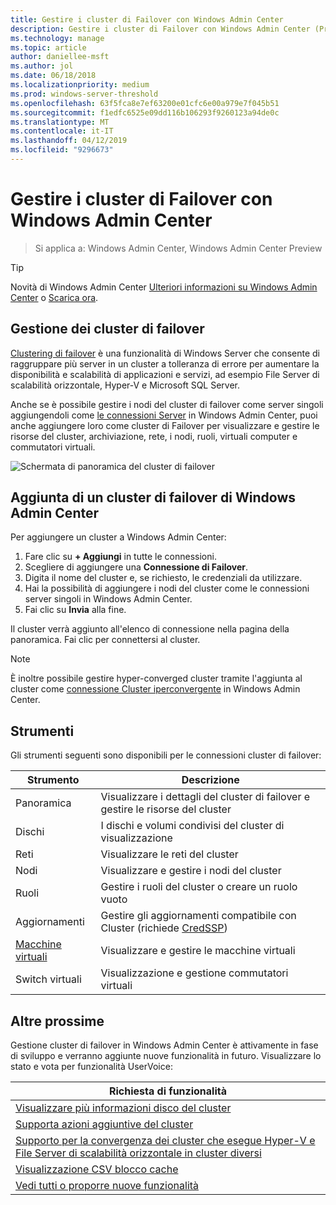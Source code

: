 ```yaml
---
title: Gestire i cluster di Failover con Windows Admin Center
description: Gestire i cluster di Failover con Windows Admin Center (Project Honolulu)
ms.technology: manage
ms.topic: article
author: daniellee-msft
ms.author: jol
ms.date: 06/18/2018
ms.localizationpriority: medium
ms.prod: windows-server-threshold
ms.openlocfilehash: 63f5fca8e7ef63200e01cfc6e00a979e7f045b51
ms.sourcegitcommit: f1edfc6525e09dd116b106293f9260123a94de0c
ms.translationtype: MT
ms.contentlocale: it-IT
ms.lasthandoff: 04/12/2019
ms.locfileid: "9296673"
---
```

# Gestire i cluster di Failover con Windows Admin Center

>Si applica a: Windows Admin Center, Windows Admin Center Preview

> [!Tip]
> Novità di Windows Admin Center
> [Ulteriori informazioni su Windows Admin Center](../understand/windows-admin-center.md) o [Scarica ora](https://aka.ms/windowsadmincenter).

## Gestione dei cluster di failover
[Clustering di failover](https://docs.microsoft.com/windows-server/failover-clustering/failover-clustering-overview) è una funzionalità di Windows Server che consente di raggruppare più server in un cluster a tolleranza di errore per aumentare la disponibilità e scalabilità di applicazioni e servizi, ad esempio File Server di scalabilità orizzontale, Hyper-V e Microsoft SQL Server.

Anche se è possibile gestire i nodi del cluster di failover come server singoli aggiungendoli come [le connessioni Server](manage-servers.md) in Windows Admin Center, puoi anche aggiungere loro come cluster di Failover per visualizzare e gestire le risorse del cluster, archiviazione, rete, i nodi, ruoli, virtuali computer e commutatori virtuali.

![Schermata di panoramica del cluster di failover](../media/manage-failover-clusters/fcm-overview.png)

## Aggiunta di un cluster di failover di Windows Admin Center
Per aggiungere un cluster a Windows Admin Center:

1. Fare clic su **+ Aggiungi** in tutte le connessioni.
2. Scegliere di aggiungere una **Connessione di Failover**.
3. Digita il nome del cluster e, se richiesto, le credenziali da utilizzare.
4. Hai la possibilità di aggiungere i nodi del cluster come le connessioni server singoli in Windows Admin Center.
5. Fai clic su **Invia** alla fine.

Il cluster verrà aggiunto all'elenco di connessione nella pagina della panoramica. Fai clic per connettersi al cluster.

> [!NOTE]
> È inoltre possibile gestire hyper-converged cluster tramite l'aggiunta al cluster come [connessione Cluster iperconvergente](manage-hyper-converged.md) in Windows Admin Center.

## Strumenti

Gli strumenti seguenti sono disponibili per le connessioni cluster di failover:

| Strumento | Descrizione |
| ---- | ----------- |
| Panoramica | Visualizzare i dettagli del cluster di failover e gestire le risorse del cluster |
| Dischi | I dischi e volumi condivisi del cluster di visualizzazione |
| Reti | Visualizzare le reti del cluster |
| Nodi | Visualizzare e gestire i nodi del cluster |
| Ruoli | Gestire i ruoli del cluster o creare un ruolo vuoto |
| Aggiornamenti | Gestire gli aggiornamenti compatibile con Cluster (richiede [CredSSP](../understand/faq.md#does-windows-admin-center-use-credssp)) |
| [Macchine virtuali](manage-virtual-machines.md) | Visualizzare e gestire le macchine virtuali |
| Switch virtuali | Visualizzazione e gestione commutatori virtuali |

## Altre prossime

Gestione cluster di failover in Windows Admin Center è attivamente in fase di sviluppo e verranno aggiunte nuove funzionalità in futuro. Visualizzare lo stato e vota per funzionalità UserVoice:

|Richiesta di funzionalità|
|-------|
| [Visualizzare più informazioni disco del cluster](https://windowsserver.uservoice.com/forums/295071-management-tools/suggestions/31740424--cluster-more-disk-info-in-failover-cluster-manag) |
| [Supporta azioni aggiuntive del cluster](https://windowsserver.uservoice.com/forums/295071-management-tools/suggestions/33558076--fcm-full-csv-management-cycle-in-one-place) |
| [Supporto per la convergenza dei cluster che esegue Hyper-V e File Server di scalabilità orizzontale in cluster diversi](https://windowsserver.uservoice.com/forums/295071-management-tools/suggestions/31729741--cluster-support-for-converged-architecture) |
| [Visualizzazione CSV blocco cache](https://windowsserver.uservoice.com/forums/295071-management-tools/suggestions/31669477--cluster-csv-block-cache) |
| [Vedi tutti o proporre nuove funzionalità](https://windowsserver.uservoice.com/forums/295071/filters/top?category_id=319162&query=%5Bcluster%5D) |
